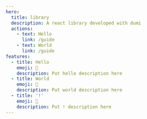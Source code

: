 ```yaml
---
hero:
  title: library
  description: A react library developed with dumi
  actions:
    - text: Hello
      link: /guide
    - text: World
      link: /guide
features:
  - title: Hello
    emoji: 💎
    description: Put hello description here
  - title: World
    emoji: 🌈
    description: Put world description here
  - title: '!'
    emoji: 🚀
    description: Put ! description here
---
```

